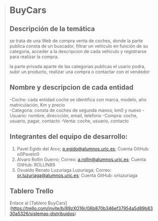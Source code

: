 > # BuyCars
>
> ## Descripción de la temática
> se trata de una Web de compra venta de coches, donde la parte publica consta de un buscador, filtrar un vehiculo 
> en función de su categoria, acceder a la descripcion de cada vehiculo y registrarse para realizar la compra.
>
> la parte privada aparte de las categorias publicas el usario podra, subir un producto, realizar una compra o contactar con el vendedor
>
> ## Nombre y descripcion de cada entidad
> -Coche: cada entidad coche se identifica con marca, modelo, año matriculación, Km y precio<br/>
> -Categoria: consta de coches de segunda manos, km0 y nuevo
> -Usuario: nombre, direccción, email, telefono
> -Compra: coche, usuario, pagar, contacto
> -Venta: coche, usuario, contacto
> 
> ## Integrantes del equipo de desarrollo:
> 1. Pavel Egido del Arco; 	p.egido@alumnos.urjc.es; Cuenta GitHub: o0Pavelo0 
> 2. Alvaro 	Rollin Guerro; Correo:	a.rollin@alumnos.urjc.es; Cuenta GitHub: ROLLIN89
> 3. Osvaldo Renato	Luzuriaga Luzuriaga; Correo: or.luzuriaga@alumnos.urjc.es; Cuenta GitHub: orluzuriaga
>
> ## Tablero Trello
>  Enlace al [Tablero BuyCars] (https://trello.com/invite/b/89zXO16r/06b870b346ef37954a5d89b8330a5326/sistemas-distribuidos)
